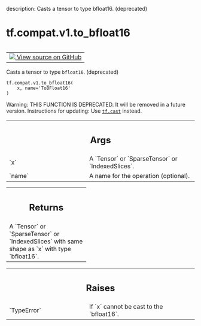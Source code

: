description: Casts a tensor to type bfloat16. (deprecated)

<div itemscope itemtype="http://developers.google.com/ReferenceObject">
<meta itemprop="name" content="tf.compat.v1.to_bfloat16" />
<meta itemprop="path" content="Stable" />
</div>

# tf.compat.v1.to_bfloat16

<!-- Insert buttons and diff -->

<table class="tfo-notebook-buttons tfo-api nocontent" align="left">
<td>
  <a target="_blank" href="https://github.com/tensorflow/tensorflow/blob/r2.4/tensorflow/python/ops/math_ops.py#L1085-L1102">
    <img src="https://www.tensorflow.org/images/GitHub-Mark-32px.png" />
    View source on GitHub
  </a>
</td>
</table>



Casts a tensor to type `bfloat16`. (deprecated)

<pre class="devsite-click-to-copy prettyprint lang-py tfo-signature-link">
<code>tf.compat.v1.to_bfloat16(
    x, name='ToBFloat16'
)
</code></pre>



<!-- Placeholder for "Used in" -->

Warning: THIS FUNCTION IS DEPRECATED. It will be removed in a future version.
Instructions for updating:
Use <a href="../../../tf/cast.md"><code>tf.cast</code></a> instead.

<!-- Tabular view -->
 <table class="responsive fixed orange">
<colgroup><col width="214px"><col></colgroup>
<tr><th colspan="2"><h2 class="add-link">Args</h2></th></tr>

<tr>
<td>
`x`
</td>
<td>
A `Tensor` or `SparseTensor` or `IndexedSlices`.
</td>
</tr><tr>
<td>
`name`
</td>
<td>
A name for the operation (optional).
</td>
</tr>
</table>



<!-- Tabular view -->
 <table class="responsive fixed orange">
<colgroup><col width="214px"><col></colgroup>
<tr><th colspan="2"><h2 class="add-link">Returns</h2></th></tr>
<tr class="alt">
<td colspan="2">
A `Tensor` or `SparseTensor` or `IndexedSlices` with same shape as `x` with
type `bfloat16`.
</td>
</tr>

</table>



<!-- Tabular view -->
 <table class="responsive fixed orange">
<colgroup><col width="214px"><col></colgroup>
<tr><th colspan="2"><h2 class="add-link">Raises</h2></th></tr>

<tr>
<td>
`TypeError`
</td>
<td>
If `x` cannot be cast to the `bfloat16`.
</td>
</tr>
</table>

